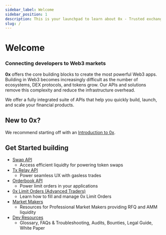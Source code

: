 ```yaml
---
sidebar_label: Welcome
sidebar_position: 1
description: This is your launchpad to learn about 0x - Trusted exchange infrastructure for the internet
slug: /
---
```


# Welcome


### Connecting developers to Web3 markets

**0x** offers the core building blocks to create the most powerful Web3 apps. Building in Web3 becomes increasingly difficult as the number of ecosystems, DEX protocols, and tokens grow. Our APIs and solutions remove this complexity and reduce the infrastructure overhead.

We offer a fully integrated suite of APIs that help you quickly build, launch, and scale your financial products. 

## New to 0x?

We recommend starting off with an [Introduction to 0x](/introduction/introduction-to-0x). 

## Get Started building

- [Swap API](/0x-swap-api/introduction)
    - Access efficient liquidty for powering token swaps
- [Tx Relay API](/tx-relay-api/introduction)
    - Power seamless UX with gasless trades
- [Orderbook API](0x-orderbook-api/introduction)
    - Power limit orders in your applications
- [0x Limit Orders (Advanced Traders)](/0x-limit-orders/docs/introduction)
    - Learn how to fill and manage 0x Limit Orders
- [Market Makers](/market-makers/docs/introduction)
    - Resources for Professional Market Makers providing RFQ and AMM liquidity
- [Dev Resources](/category/developer-resources)
    - Glossary, FAQs & Troubleshooting, Audits, Bounties, Legal Guide, White Paper

